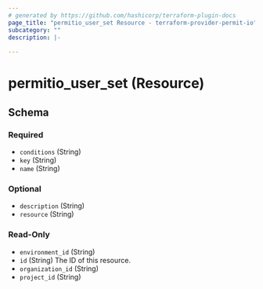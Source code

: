 ```yaml
---
# generated by https://github.com/hashicorp/terraform-plugin-docs
page_title: "permitio_user_set Resource - terraform-provider-permit-io"
subcategory: ""
description: |-
  
---
```


# permitio_user_set (Resource)





<!-- schema generated by tfplugindocs -->
## Schema

### Required

- `conditions` (String)
- `key` (String)
- `name` (String)

### Optional

- `description` (String)
- `resource` (String)

### Read-Only

- `environment_id` (String)
- `id` (String) The ID of this resource.
- `organization_id` (String)
- `project_id` (String)
